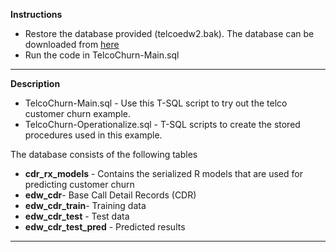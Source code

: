 **Instructions**


- Restore the database provided (telcoedw2.bak). The database can be downloaded from [here](https://sqlchoice.blob.core.windows.net/sqlchoice/samples/telco-customer-churn/teloedw2.bak)
- Run the code in TelcoChurn-Main.sql



----------
**Description**

- TelcoChurn-Main.sql - Use this T-SQL script to try out the telco customer churn example.
- TelcoChurn-Operationalize.sql - T-SQL scripts to create the stored procedures used in this example.

The database consists of the following tables

- **cdr\_rx\_models** - Contains the serialized R models that are used for predicting customer churn
- **edw\_cdr**- Base Call Detail Records (CDR)
- **edw\_cdr\_train**- Training data
- **edw\_cdr\_test** - Test data
- **edw\_cdr\_test\_pred** - Predicted results


----------
